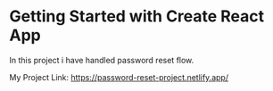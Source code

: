 # Getting Started with Create React App
In this project i have handled password reset flow.

My Project Link: https://password-reset-project.netlify.app/
